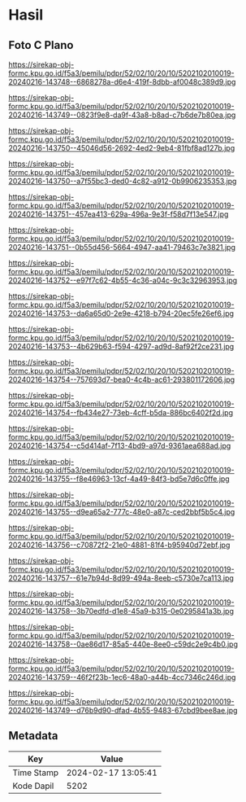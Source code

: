 # Hasil

## Foto C Plano

https://sirekap-obj-formc.kpu.go.id/f5a3/pemilu/pdpr/52/02/10/20/10/5202102010019-20240216-143748--6868278a-d6e4-419f-8dbb-af0048c389d9.jpg

https://sirekap-obj-formc.kpu.go.id/f5a3/pemilu/pdpr/52/02/10/20/10/5202102010019-20240216-143749--0823f9e8-da9f-43a8-b8ad-c7b6de7b80ea.jpg

https://sirekap-obj-formc.kpu.go.id/f5a3/pemilu/pdpr/52/02/10/20/10/5202102010019-20240216-143750--45046d56-2692-4ed2-9eb4-81fbf8ad127b.jpg

https://sirekap-obj-formc.kpu.go.id/f5a3/pemilu/pdpr/52/02/10/20/10/5202102010019-20240216-143750--a7f55bc3-ded0-4c82-a912-0b9906235353.jpg

https://sirekap-obj-formc.kpu.go.id/f5a3/pemilu/pdpr/52/02/10/20/10/5202102010019-20240216-143751--457ea413-629a-496a-9e3f-f58d7f13e547.jpg

https://sirekap-obj-formc.kpu.go.id/f5a3/pemilu/pdpr/52/02/10/20/10/5202102010019-20240216-143751--0b55d456-5664-4947-aa41-79463c7e3821.jpg

https://sirekap-obj-formc.kpu.go.id/f5a3/pemilu/pdpr/52/02/10/20/10/5202102010019-20240216-143752--e97f7c62-4b55-4c36-a04c-9c3c32963953.jpg

https://sirekap-obj-formc.kpu.go.id/f5a3/pemilu/pdpr/52/02/10/20/10/5202102010019-20240216-143753--da6a65d0-2e9e-4218-b794-20ec5fe26ef6.jpg

https://sirekap-obj-formc.kpu.go.id/f5a3/pemilu/pdpr/52/02/10/20/10/5202102010019-20240216-143753--4b629b63-f594-4297-ad9d-8af92f2ce231.jpg

https://sirekap-obj-formc.kpu.go.id/f5a3/pemilu/pdpr/52/02/10/20/10/5202102010019-20240216-143754--757693d7-bea0-4c4b-ac61-293801172606.jpg

https://sirekap-obj-formc.kpu.go.id/f5a3/pemilu/pdpr/52/02/10/20/10/5202102010019-20240216-143754--fb434e27-73eb-4cff-b5da-886bc6402f2d.jpg

https://sirekap-obj-formc.kpu.go.id/f5a3/pemilu/pdpr/52/02/10/20/10/5202102010019-20240216-143754--c5d414af-7f13-4bd9-a97d-9361aea688ad.jpg

https://sirekap-obj-formc.kpu.go.id/f5a3/pemilu/pdpr/52/02/10/20/10/5202102010019-20240216-143755--f8e46963-13cf-4a49-84f3-bd5e7d6c0ffe.jpg

https://sirekap-obj-formc.kpu.go.id/f5a3/pemilu/pdpr/52/02/10/20/10/5202102010019-20240216-143755--d9ea65a2-777c-48e0-a87c-ced2bbf5b5c4.jpg

https://sirekap-obj-formc.kpu.go.id/f5a3/pemilu/pdpr/52/02/10/20/10/5202102010019-20240216-143756--c70872f2-21e0-4881-81f4-b95940d72ebf.jpg

https://sirekap-obj-formc.kpu.go.id/f5a3/pemilu/pdpr/52/02/10/20/10/5202102010019-20240216-143757--61e7b94d-8d99-494a-8eeb-c5730e7ca113.jpg

https://sirekap-obj-formc.kpu.go.id/f5a3/pemilu/pdpr/52/02/10/20/10/5202102010019-20240216-143758--3b70edfd-d1e8-45a9-b315-0e0295841a3b.jpg

https://sirekap-obj-formc.kpu.go.id/f5a3/pemilu/pdpr/52/02/10/20/10/5202102010019-20240216-143758--0ae86d17-85a5-440e-8ee0-c59dc2e9c4b0.jpg

https://sirekap-obj-formc.kpu.go.id/f5a3/pemilu/pdpr/52/02/10/20/10/5202102010019-20240216-143759--46f2f23b-1ec6-48a0-a44b-4cc7346c246d.jpg

https://sirekap-obj-formc.kpu.go.id/f5a3/pemilu/pdpr/52/02/10/20/10/5202102010019-20240216-143749--d76b9d90-dfad-4b55-9483-67cbd9bee8ae.jpg


## Metadata

| Key        | Value               |
| ---------- | ------------------- |
| Time Stamp | 2024-02-17 13:05:41 |
| Kode Dapil | 5202                |



